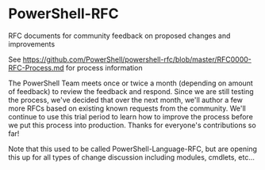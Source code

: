# PowerShell-RFC

RFC documents for community feedback on proposed changes and improvements

See https://github.com/PowerShell/powershell-rfc/blob/master/RFC0000-RFC-Process.md for process information

The PowerShell Team meets once or twice a month (depending on amount of feedback) to review the feedback and respond.
Since we are still testing the process, we've decided that over the next month, we'll author a few more RFCs based
on existing known requests from the community.  We'll continue to use this trial period to learn how to improve the
process before we put this process into production.  Thanks for everyone's contributions so far!

Note that this used to be called PowerShell-Language-RFC, but are opening this up for all types of change
discussion including modules, cmdlets, etc...
